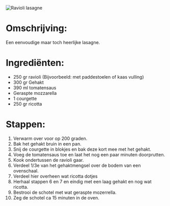 ![Ravioli lasagne](https://wearychef.com/wp-content/uploads/2017/02/Ravioli-Lasagna-square-zoom.jpg)

# Omschrijving:

Een eenvoudige maar toch heerlijke lasagne.

# Ingrediënten:

* 250 gr ravioli (Bijvoorbeeld: met paddestoelen of kaas vulling)
* 300 gr Gehakt
* 390 ml tomatensaus
* Geraspte mozzarella
* 1 courgette
* 250 gr ricotta

# Stappen:

1. Verwarm over voor op 200 graden.
2. Bak het gehakt bruin in een pan.
3. Snij de courgette in blokjes en bak deze kort mee met het gehakt.
4. Voeg de tomatensaus toe en laat het nog een paar minuten doorprutten.
5. Kook ondertussen de ravioli gaar. 
6. Verdeel 1/3e van het gehaktmengsel over de bodem van een ovenschaal.
7. Verdeel hier overheen wat ricotta dotjes
8. Herhaal stappen 6 en 7 en eindig met een laag gehakt en nog wat ricotta.
9. Bestrooi de schotel met wat geraspte mozerrella.
10. Zeg de schotel ca 15 minuten in de oven.
